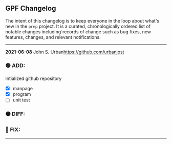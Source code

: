 ## GPF Changelog

The intent of this changelog is to keep everyone in the loop about
what's new in the `prep` project. It is a curated, chronologically ordered
list of notable changes including`records of change such as bug fixes,
new features, changes, and relevant notifications.

---
**2021-06-08**  John S. Urban<https://github.com/urbanjost>

### :green_circle: ADD:

Intialized github repository

   - [x] manpage
   - [x] program
   - [ ] unit test
### :orange_circle: DIFF:
### :red_circle: FIX:
---

<!--
-->
